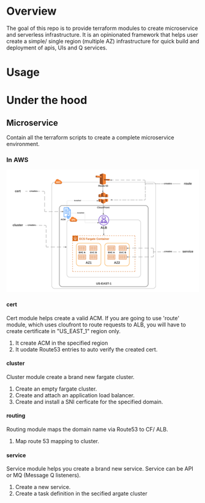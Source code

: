 # Overview
The goal of this repo is to provide terraform modules to create microservice and serverless infrastructure. 
It is an opinionated framework that helps user create a simple/ single region (multiple AZ) infrastructure for quick
build and deployment of apis, UIs and Q services.


# Usage

# Under the hood
## Microservice
Contain all the terraform scripts to create a complete microservice environment.
### In AWS
![IAC](IAC.png)
#### cert
Cert module helps create a valid ACM. If you are going to use 'route' module, which uses cloufront to route requests to ALB, you will have to create certificate in "US_EAST_1" region only.

1. It create ACM in the specified region
2. It uodate Route53 entries to auto verify the created cert.

#### cluster
Cluster module create a brand new fargate cluster.

1. Create an empty fargate cluster. 
2. Create and attach an application load balancer. 
3. Create and install a SNI cerficate for the specified domain.

#### routing
Routing module maps the domain name via Route53 to CF/ ALB.

1. Map route 53 mapping to cluster.

#### service
Service module helps you create a brand new service. Service can be API or MQ (Message Q listeners).

1. Create a new service.
2. Create a task definition in the secified argate cluster

